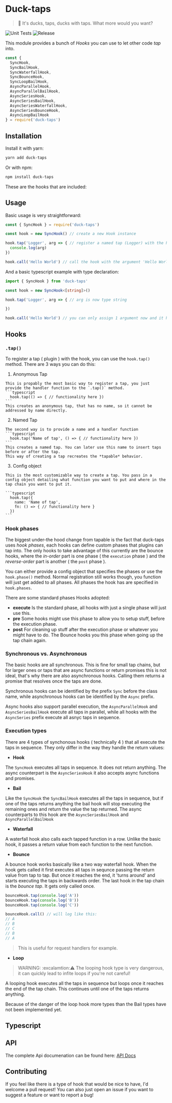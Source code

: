 # Duck-taps
> 🦆 It's ducks, taps, ducks with taps. What more would you want?

![Unit Tests](https://github.com/JonasKruckenberg/duck-taps/workflows/Unit%20Tests/badge.svg)
![Release](https://github.com/JonasKruckenberg/duck-taps/workflows/Release/badge.svg)

This module provides a bunch of *Hooks* you can use to let other code *tap* into.

```javascript
const {
  SyncHook,
  SyncBailHook,
  SyncWaterfallHook,
  SyncBounceHook,
  SyncLoopBailHook,
  AsyncParallelHook,
  AsyncParallelBailHook,
  AsyncSeriesHook,
  AsyncSeriesBailHook,
  AsyncSeriesWaterfallHook,
  AsyncSeriesBounceHook,
  AsyncLoopBailHook
} = require('duck-taps')
```

## Installation

Install it with yarn:
```bash
yarn add duck-taps
```
Or with npm:
```bash
npm install duck-taps
```

These are the hooks that are included:

## Usage

Basic usage is very straightforward:

```javascript
const { SyncHook } = require('duck-taps')

const hook = new SyncHook() // create a new Hook instance

hook.tap('Logger', arg => { // register a named tap (Logger) with the hook
  console.log(arg)
})

hook.call('Hello World') // call the hook with the argument 'Hello World'
```

And a basic typescript example with type declaration:
```typescript
import { SyncHook } from 'duck-taps'

const hook = new SyncHook<[string]>()

hook.tap('Logger', arg => { // arg is now type string

})

hook.call('Hello World') // you can only assign 1 argument now and it has to be a string
```

## Hooks

### `.tap()`

To register a tap ( plugin ) with the hook, you can use the `hook.tap()` method.
There are 3 ways you can do this:
  1. Anonymous Tap

    This is propably the most basic way to register a tap, you just provide the handler function to the `.tap()` method.
    ```typescript
      hook.tap(() => { // functionality here })
    ```
    This creates an anonymous tap, that has no name, so it cannot be addressed by name directly.

  2. Named Tap

    The second way is to provide a name and a handler function
    ```typescript
      hook.tap('Name of tap', () => { // functionality here })
    ```
    This creates a named tap. You can later use this name to insert taps before or after the tap.
    This way of creating a tap recreates the *tapable* behavior.
  3. Config object

    This is the most customizable way to create a tap. You pass in a config object detailing what function you want to put and where in the tap chain you want to put it.

    ```typescript
      hook.tap({
        name: 'Name of tap',
        fn: () => { // functionality here }
      })
    ```
### Hook phases

The biggest under-the hood change from tapable is the fact that duck-taps uses *hook phases*, each hooks can define custom phases that plugins can tap into.
The only hooks to take advantage of this currently are the bounce hooks, where the *in-order* part is one phase ( the `execution` phase ) and the *reverse-order* part is another ( the `post` phase ).

You can either provide a config object that specifies the phases or use the `hook.phase()` method. Normal registration still works though, you function will just get added to all phases.
All phases the hook has are specified in `hook.phases`.

There are some standard phases Hooks adopted:
- **execute** Is the standard phase, all hooks with just a single phase will just use this.
- **pre** Some hooks might use this phase to allow you to setup stuff, before the execution phase.
- **post** For cleaning up stuff after the execution phase or whatever you might have to do.
The Bounce hooks you this phase when going up the tap chain again.

### Synchronous vs. Asynchronous

The basic hooks are all synchronous. This is fine for small tap chains, but for larger ones or taps that are async functions or return promises this is not ideal, that's why there are also asynchronous hooks. Calling them returns a promise that resolves once the taps are done.

Synchronous hooks can be identified by the prefix `Sync` before the class name,
while asynchronous hooks can be identified by the `Async` prefix.

Async hooks also support parallel execution, the `AsyncParallelHook` and `AsyncSeriesBailHook` execute all taps in parallel, while all hooks with the `AsyncSeries` prefix execute all asnyc taps in sequence.

### Execution types

There are 4 types of synchonous hooks ( technically 4 ) that all execute the taps in sequence.
They only differ in the way they handle the return values:

  - **Hook**

  The `SyncHook` executes all taps in sequence. It does not return anything.
  The async counterpart is the `AsyncSeriesHook` it also accepts async functions and promises.

  - **Bail**

  Like the `SyncHook` the `SyncBailHook` executes all the taps in sequence, but if one of the taps returns anything the bail hook will stop executing the remaining ones and return the value the tap returned.
  The async counterparts to this hook are the `AsyncSeriesBailHook` and `AsyncParallelBailHook`

  - **Waterfall**

  A waterfall hook also calls each tapped function in a row. Unlike the basic hook, it passes a return value from each function to the next function.

  - **Bounce**

  A bounce hook works basically like a two way waterfall hook. When the hook gets called it first executes all taps in sequnce passing the return value from tap to tap.
  But once it reaches the end, it 'turns around' and starts executing the taps in backwards order.
  The last hook in the tap chain is the *bounce tap*. It gets only called once.
  ```typescript
  bounceHook.tap(console.log('A'))
  bounceHook.tap(console.log('B'))
  bounceHook.tap(console.log('C'))

  bounceHook.call() // will log like this:
  // A
  // B
  // C
  // B
  // A
  ```

  > This is useful for request handlers for example.

  - **Loop**
  > WARNING: :excalamtion::warning: The looping hook type is very dangerous, it can quickly lead to infite loops if you're not careful!

  A looping hook executes all the taps in sequence but loops once it reaches the end of the tap chain. This continues until one of the taps returns anything.

  Because of the danger of the loop hook more types than the Bail types have not been implemented yet.

## Typescript



## API
The complete Api documenation can be found here: [API Docs](../tree/master/docs)


## Contributing

If you feel like there is a type of hook that would be nice to have, I'd welcome a pull request!
You can also just open an issue if you want to suggest a feature or want to report a bug!
